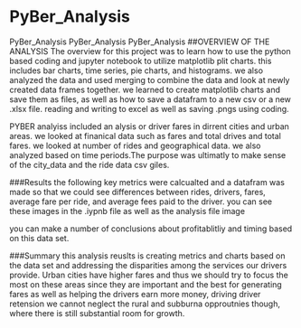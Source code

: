 # PyBer_Analysis
PyBer_Analysis
PyBer_Analysis
PyBer_Analysis ##OVERVIEW OF THE ANALYSIS The overview for this project was to learn how to use the python based coding and jupyter notebook to utilize matplotlib plit charts. this includes bar charts, time series, pie charts, and histograms. we also analyzed the data and used merging to combine the data and look at newly created data frames together. we learned to create matplotlib charts and save them as files, as well as how to save a datafram to a new csv or a new .xlsx file. reading and writing to excel as well as saving .pngs using coding.

PYBER analyiss included an alysis or driver fares in dirrent cities and urban areas. we looked at finanical data such as fares and total drives and total fares. we looked at number of rides and geographical data. we also analyzed based on time periods.The purpose was ultimatly to make sense of the city_data and the ride data csv giles.

###Results the following key metrics were calcualted and a datafram was made so that we could see differences between rides, drivers, fares, average fare per ride, and average fees paid to the driver. you can see these images in the .iypnb file as well as the analysis file image

you can make a number of conclusions about profitablitliy and timing based on this data set.

###Summary this analysis reuslts is creating metrics and charts based on the data set and addressing the disparities among the services our drivers provide. Urban cities have higher fares and thus we should try to focus the most on these areas since they are important and the best for generating fares as well as helping the drivers earn more money, driving driver retension we cannot neglect the rural and subburna opproutnies though, where there is still substantial room for growth.
